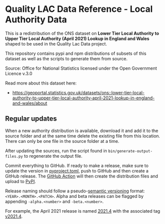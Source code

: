 # Quality LAC Data Reference - Local Authority Data

This is a redistribution of the ONS dataset on **Lower Tier Local Authority to
Upper Tier Local Authority (April 2021) Lookup in England and Wales** shaped 
to be used in the Quality Lac Data project.

This repository contains pypi and npm distributions of
subsets of this dataset as well as the scripts to
generate them from source.

Source: Office for National Statistics licensed under the Open Government Licence v.3.0

Read more about this dataset here:

* https://geoportal.statistics.gov.uk/datasets/ons::lower-tier-local-authority-to-upper-tier-local-authority-april-2021-lookup-in-england-and-wales/about

## Regular updates

When a new authority distribution is available, download it and add it to the source folder and
at the same time delete the existing file from this location. There can only be one file
in the source folder at a time.

After updating the sources, run the script found in `bin/generate-output-files.py` to 
regenerate the output file.

Commit everything to GitHub. If ready to make a release, make sure to update the version in 
[pyproject.toml](./pyproject.toml), push to GitHub and then create a GitHub release. The 
[GitHub Action](.github/workflows/python-publish.yml) will then create the distribution files and
upload to [PyPI][pypi].

Release naming should follow a pseudo-[semantic versioning][semver] format:
`<YEAR>.<MONTH>.<PATCH>`. Alpha and beta releases can be flagged by appending 
`-alpha.<number>` and `-beta.<number>`. 

For example, the April 2021 release is named [2021.4][2021.4] with the associated tag [v2021.4][tag-v2021.4].

[pypi]: https://pypi.org/project/quality-lac-data-ref-authorities/
[semver]: https://semver.org/
[2021.4]: https://github.com/SocialFinanceDigitalLabs/quality-lac-data-ref-authorities/releases/tag/v2021.4
[tag-v2021.4]: https://github.com/SocialFinanceDigitalLabs/quality-lac-data-ref-authorities/tree/v2021.4
